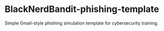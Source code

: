 # BlackNerdBandit-phishing-template
Simple Gmail-style phishing simulation template for cybersecurity training.
